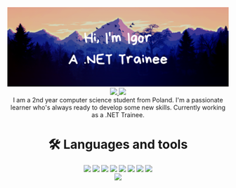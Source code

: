 <img src="https://github.com/igorkubacki/igorkubacki/blob/main/Hi.png" />

<div align="center">
  <a href="mailto:igorkubacki@gmail.com">
    <img src="https://img.shields.io/badge/Gmail-D14836?style=for-the-badge&logo=gmail&logoColor=white" />
  </a>
  <a href="www.linkedin.com/in/igorkubacki">
    <img src="https://img.shields.io/badge/LinkedIn-0077B5?style=for-the-badge&logo=linkedin&logoColor=white" />
  </a>
</div>

<div align="center">
  I am a 2nd year computer science student from Poland. I'm a passionate learner who's always ready to develop some new skills. Currently working as a .NET Trainee.
</div>

<!--
  <div align="center">
    <h1> 👷‍♂️ Currently working on</h1>
    <a href="https://github.com/igorkubacki/AvailabilityMonitor-Firebase"><img src="https://github-readme-stats.vercel.app/api/pin/?username=igorkubacki&repo=AvailabilityMonitor-Firebase&theme=dark" /></a><br />
    Availability Monitor is a web app that helps to monitor product stock and prices. It already does its job and works pretty well, however I would like to add a little more (improve responsiveness, make the UI more attractive and add some features). Find out more in the <a href="https://github.com/igorkubacki/AvailabilityMonitor-Firebase#-future-improvements">Future improvements</a> section.
  </div>
-->

<div align="center">
  <h1>🛠️ Languages and tools</h1>

  <div id="tech">
    <img src="https://img.shields.io/badge/C%23-239120?style=for-the-badge&logo=c-sharp&logoColor=white" />
    <img src="https://img.shields.io/badge/.NET-512BD4?style=for-the-badge&logo=dotnet&logoColor=white" />
    <img src="https://img.shields.io/badge/Visual_Studio-5C2D91?style=for-the-badge&logo=visual%20studio&logoColor=white" />
    <img src="https://img.shields.io/badge/HTML5-E34F26?style=for-the-badge&logo=html5&logoColor=white" />
    <img src="https://img.shields.io/badge/CSS3-1572B6?style=for-the-badge&logo=css3&logoColor=white" />
    <img src="https://img.shields.io/badge/JavaScript-323330?style=for-the-badge&logo=javascript&logoColor=F7DF1E" />
    <img src="https://img.shields.io/badge/firebase-ffca28?style=for-the-badge&logo=firebase&logoColor=black" />
    <img src="https://img.shields.io/badge/Chart.js-FF6384?style=for-the-badge&logo=chartdotjs&logoColor=white" />
  </div>
  <img src="https://github-readme-stats.vercel.app/api/top-langs/?username=igorkubacki&hide=shaderlab&theme=dark" />
</div>
